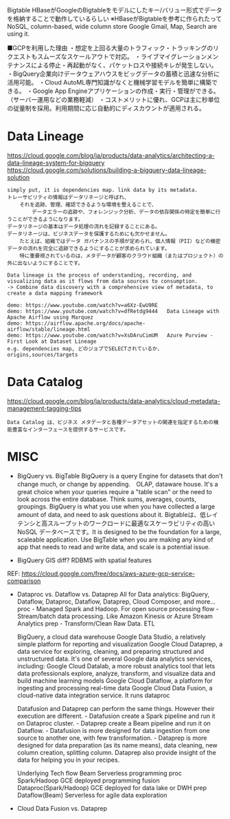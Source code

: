 


Bigtable	HBaseがGoogleのBigtableをモデルにしたキー/バリュー形式でデータを格納することで動作しているらしい	※HBaseがBigtableを参考に作られたって
	NoSQL, column-based, wide column store
	Google Gmail, Map, Search are using it.


■GCPを利用した理由
・想定を上回る大量のトラフィック・トラッキングのリクエストもスムーズなスケールアウトで対応。
・ライブマイグレーションメンテナンスによる停止・再起動がなく、パケットロスや接続キレが発生しない。
・BigQuery企業向けデータウェアハウスをビッグデータの蓄積と迅速な分析に活用可能。
・Cloud AutoML専門知識がなくと機械学習モデルを簡単に構築できる。
・Google App Engineアプリケーションの作成・実行・管理ができる。（サーバー運用などの業務軽減）
・コストメリットに優れ、GCPは主に秒単位の従量制を採用。利用期間に応じ自動的にディスカウントが適用される。



# Data Lineage
https://cloud.google.com/blog/ja/products/data-analytics/architecting-a-data-lineage-system-for-bigquery
https://cloud.google.com/solutions/building-a-bigquery-data-lineage-solution

	simply put, it is dependencies map. link data by its metadata.
	トレーサビリティの情報はデータリネージと呼ばれ、
		それを追跡、管理、確認できるような環境を整えることで、
			データエラーの追跡や、フォレンジック分析、データの依存関係の特定を簡単に行うことができるようになります。
	データリネージの基本はデータ処理の流れを記録することにある。
	データリネージは、ビジネスデータを保護するためにも欠かせません。
		たとえば、組織ではデータ ガバナンスの手順が定められ、個人情報（PII）などの機密データの流れを完全に追跡できるようにすることが求められています。
		特に重要視されているのは、メタデータが顧客のクラウド組織（またはプロジェクト）の外に出ないようにすることです。

	Data lineage is the process of understanding, recording, and visualizing data as it flows from data sources to consumption.
	-> Combine data discovery with a comprehensive view of metadata, to create a data mapping framework

	demo: https://www.youtube.com/watch?v=a6Xz-EwU9RE
	demo: https://www.youtube.com/watch?v=dfRetdg9444	Data Lineage with Apache Airflow using Marquez
	demo: https://airflow.apache.org/docs/apache-airflow/stable/lineage.html
	demo: https://www.youtube.com/watch?v=XsDAruCimUM	Azure Purview - First Look at Dataset Lineage
	e.g. dependencies map, どのジョブでSELECTされているか、origins,sources/targets

# Data Catalog
https://cloud.google.com/blog/ja/products/data-analytics/cloud-metadata-management-tagging-tips

	Data Catalog は、ビジネス メタデータと各種データアセットの関連を指定するための機能豊富なインターフェースを提供するサービスです。




# MISC

- BigQuery vs. BigTable
	BigQuery is a query Engine for datasets that don't change much, or change by appending.　OLAP, dataware house.
		It's a great choice when your queries require a "table scan" or the need to look across the entire database.
		Think sums, averages, counts, groupings. BigQuery is what you use when you have collected a large amount of data, and need to ask questions about it.
	Bigtableは、低レイテンシと高スループットのワークロードに最適なスケーラビリティの高い NoSQL データベースです。It is designed to be the foundation for a large, scaleable application.
		Use BigTable when you are making any kind of app that needs to read and write data, and scale is a potential issue.

- BigQuery GIS diff?
	RDBMS with spatial features

REF: https://cloud.google.com/free/docs/aws-azure-gcp-service-comparison

- Dataproc vs. Dataflow vs. Dataprep
	All for Data analytics: BigQuery, Dataflow, Dataproc, Dataflow, Dataprep, Cloud Composer, and more...
	proc - Managed Spark and Hadoop. For open source processing
	flow - Stream/batch data processing. Like Amazon Kinesis or Azure Stream Analytics
	prep - Transform/Clean Raw Data. ETL

    BigQuery, a cloud data warehouse
    Google Data Studio, a relatively simple platform for reporting and visualization
	Google Cloud Dataprep, a data service for exploring, cleaning, and preparing structured and unstructured data. It's one of several Google data analytics services, including:
    Google Cloud Datalab, a more robust analytics tool that lets data professionals explore, analyze, transform, and visualize data and build machine learning models
    Google Cloud Dataflow, a platform for ingesting and processing real-time data
    Google Cloud Data Fusion, a cloud-native data integration service. It runs dataproc

	Datafusion and Dataprep can perform the same things. However their execution are different.
		- Datafusion create a Spark pipeline and run it on Dataproc cluster.
		- Dataprep create a Beam pipeline and run it on Dataflow.
		- Datafusion is more designed for data ingestion from one source to another one, with few transformation.
		- Dataprep is more designed for data preparation (as its name means), data cleaning, new column creation, splitting column. Dataprep also provide insight of the data for helping you in your recipes.

	Underlying Tech
		flow	Beam					Serverless		programming
		proc	Spark/Hadoop			GCE deployed	programming
		fusion	Dataproc(Spark/Hadoop)	GCE deployed	for data lake or DWH
		prep	Dataflow(Beam)			Serverless		for agile data exploration

- Cloud Data Fusion vs. Dataprep